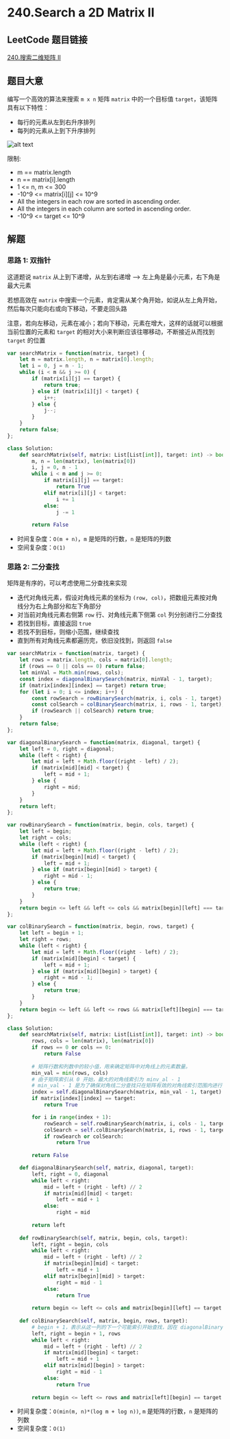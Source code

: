 # 240.Search a 2D Matrix II

## LeetCode 题目链接

[240.搜索二维矩阵 II](https://leetcode.cn/problems/search-a-2d-matrix-ii/)

## 题目大意

编写一个高效的算法来搜索 `m x n` 矩阵 `matrix` 中的一个目标值 `target`，该矩阵具有以下特性：
- 每行的元素从左到右升序排列
- 每列的元素从上到下升序排列

![alt text](images/example240.png)

限制:
- m == matrix.length
- n == matrix[i].length
- 1 <= n, m <= 300
- -10^9 <= matrix[i][j] <= 10^9
- All the integers in each row are sorted in ascending order.
- All the integers in each column are sorted in ascending order.
- -10^9 <= target <= 10^9

## 解题

### 思路 1: 双指针

这道题说 `matrix` 从上到下递增，从左到右递增 --> 左上角是最小元素，右下角是最大元素

若想高效在 `matrix` 中搜索一个元素，肯定需从某个角开始，如说从左上角开始，然后每次只能向右或向下移动，不要走回头路

注意，若向左移动，元素在减小；若向下移动，元素在增大，这样的话就可以根据当前位置的元素和 `target` 的相对大小来判断应该往哪移动，不断接近从而找到 `target` 的位置

```js
var searchMatrix = function(matrix, target) {
    let m = matrix.length, n = matrix[0].length;
    let i = 0, j = n - 1;
    while (i < m && j >= 0) {
        if (matrix[i][j] == target) {
            return true;
        } else if (matrix[i][j] < target) {
            i++;
        } else {
            j--;
        }
    }
    return false;
};
```
```python
class Solution:
    def searchMatrix(self, matrix: List[List[int]], target: int) -> bool:
        m, n = len(matrix), len(matrix[0])
        i, j = 0, n - 1
        while i < m and j >= 0:
            if matrix[i][j] == target:
                return True
            elif matrix[i][j] < target:
                i += 1
            else:
                j -= 1
        
        return False
```

- 时间复杂度：`O(m + n)`，`m` 是矩阵的行数，`n` 是矩阵的列数
- 空间复杂度：`O(1)`

### 思路 2: 二分查找

矩阵是有序的，可以考虑使用二分查找来实现
- 迭代对角线元素，假设对角线元素的坐标为 `(row, col)`，把数组元素按对角线分为右上角部分和左下角部分
- 对当前对角线元素右侧第 `row` 行、对角线元素下侧第 `col` 列分别进行二分查找
- 若找到目标，直接返回 `true`
- 若找不到目标，则缩小范围，继续查找
- 直到所有对角线元素都遍历完，依旧没找到，则返回 `false`

```js
var searchMatrix = function(matrix, target) {
    let rows = matrix.length, cols = matrix[0].length;
    if (rows == 0 || cols == 0) return false;
    let minVal = Math.min(rows, cols);
    const index = diagonalBinarySearch(matrix, minVal - 1, target);
    if (matrix[index][index] == target) return true;
    for (let i = 0; i <= index; i++) {
        const rowSearch = rowBinarySearch(matrix, i, cols - 1, target);
        const colSearch = colBinarySearch(matrix, i, rows - 1, target);
        if (rowSearch || colSearch) return true;
    }
    return false;
};

var diagonalBinarySearch = function(matrix, diagonal, target) {
    let left = 0, right = diagonal;
    while (left < right) {
        let mid = left + Math.floor((right - left) / 2);
        if (matrix[mid][mid] < target) {
            left = mid + 1;
        } else {
            right = mid;
        }
    }
    return left;
};

var rowBinarySearch = function(matrix, begin, cols, target) {
    let left = begin;
    let right = cols;
    while (left < right) {
        let mid = left + Math.floor((right - left) / 2);
        if (matrix[begin][mid] < target) {
            left = mid + 1;
        } else if (matrix[begin][mid] > target) {
            right = mid - 1;
        } else {
            return true;
        }
    }
    return begin <= left && left <= cols && matrix[begin][left] === target;
};

var colBinarySearch = function(matrix, begin, rows, target) {
    let left = begin + 1;
    let right = rows;
    while (left < right) {
        let mid = left + Math.floor((right - left) / 2);
        if (matrix[mid][begin] < target) {
            left = mid + 1;
        } else if (matrix[mid][begin] > target) {
            right = mid - 1;
        } else {
            return true;
        }
    }
    return begin <= left && left <= rows && matrix[left][begin] === target;
};
```
```python
class Solution:
    def searchMatrix(self, matrix: List[List[int]], target: int) -> bool:
        rows, cols = len(matrix), len(matrix[0])
        if rows == 0 or cols == 0:
            return False
        
        # 矩阵行数和列数中的较小值，用来确定矩阵中对角线上的元素数量。
        min_val = min(rows, cols)
        # 由于矩阵索引从 0 开始，最大的对角线索引为 minv_al - 1
        # min_val - 1 是为了确保对角线二分查找只在矩阵有效的对角线索引范围内进行，防止越界错误，同时保证算法的正确性和有效性
        index = self.diagonalBinarySearch(matrix, min_val - 1, target)
        if matrix[index][index] == target:
            return True

        for i in range(index + 1):
            rowSearch = self.rowBinarySearch(matrix, i, cols - 1, target)
            colSearch = self.colBinarySearch(matrix, i, rows - 1, target)
            if rowSearch or colSearch:
                return True
        
        return False

    def diagonalBinarySearch(self, matrix, diagonal, target):
        left, right = 0, diagonal
        while left < right:
            mid = left + (right - left) // 2
            if matrix[mid][mid] < target:
                left = mid + 1
            else:
                right = mid
        
        return left
    
    def rowBinarySearch(self, matrix, begin, cols, target):
        left, right = begin, cols
        while left < right:
            mid = left + (right - left) // 2
            if matrix[begin][mid] < target:
                left = mid + 1
            elif matrix[begin][mid] > target:
                right = mid - 1
            else:
                return True
        
        return begin <= left <= cols and matrix[begin][left] == target
    
    def colBinarySearch(self, matrix, begin, rows, target):
        # begin + 1，表示从这一列的下一个可能索引开始查找，因在 diagonalBinarySearch 中已经检查过对角线元素。
        left, right = begin + 1, rows
        while left < right:
            mid = left + (right - left) // 2
            if matrix[mid][begin] < target:
                left = mid + 1
            elif matrix[mid][begin] > target:
                right = mid - 1
            else:
                return True
                
        return begin <= left <= rows and matrix[left][begin] == target
```

- 时间复杂度：`O(min(m, n)*(log m + log n))`, `m` 是矩阵的行数，`n` 是矩阵的列数
- 空间复杂度：`O(1)`